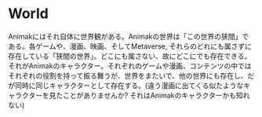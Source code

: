 # World

Animakにはそれ自体に世界観がある。Animakの世界は「この世界の狭間」である。各ゲームや、漫画、映画、そしてMetaverse, それらのどれにも属さずに存在している「狭間の世界」。どこにも属さない、故にどこにでも存在できる。それがAnimakのキャラクター。それぞれのゲームや漫画、コンテンツの中ではそれぞれの役割を持って振る舞うが、世界をまたいで、他の世界にも存在し、だが同時に同じキャラクターとして存在する。(違う漫画に出てくる似たようなキャラクターを見たことがありませんか? それはAnimakのキャラクターかも知れない)

